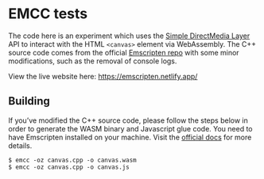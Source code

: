 # EMCC tests
The code here is an experiment which uses the [Simple DirectMedia Layer](https://www.libsdl.org/) API to interact with the HTML `<canvas>` element via WebAssembly. The C++ source code comes from the official [Emscripten repo](https://github.com/emscripten-core/emscripten/blob/main/tests/hello_world_sdl.cpp) with some minor modifications, such as the removal of console logs.

View the live website here: https://emscripten.netlify.app/

## Building
If you’ve modified the C++ source code, please follow the steps below in order to generate the WASM binary and Javascript glue code. You need to have Emscripten installed on your machine. Visit the [official docs](https://emscripten.org/docs/getting_started/downloads.html) for more details.
```shell
$ emcc -oz canvas.cpp -o canvas.wasm
$ emcc -oz canvas.cpp -o canvas.js
```
